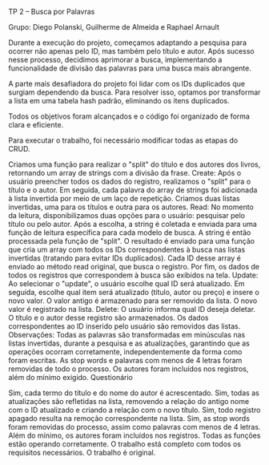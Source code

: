 TP 2 – Busca por Palavras

Grupo: Diego Polanski, Guilherme de Almeida e Raphael Arnault

Durante a execução do projeto, começamos adaptando a pesquisa para ocorrer não apenas pelo ID, mas também pelo título e autor. Após sucesso nesse processo, decidimos aprimorar a busca, implementando a funcionalidade de divisão das palavras para uma busca mais abrangente.

A parte mais desafiadora do projeto foi lidar com os IDs duplicados que surgiam dependendo da busca. Para resolver isso, optamos por transformar a lista em uma tabela hash padrão, eliminando os itens duplicados.

Todos os objetivos foram alcançados e o código foi organizado de forma clara e eficiente.

Para executar o trabalho, foi necessário modificar todas as etapas do CRUD.

Criamos uma função para realizar o "split" do título e dos autores dos livros, retornando um array de strings com a divisão da frase.
Create:
Após o usuário preencher todos os dados do registro, realizamos o "split" para o título e o autor.
Em seguida, cada palavra do array de strings foi adicionada à lista invertida por meio de um laço de repetição.
Criamos duas listas invertidas, uma para os títulos e outra para os autores.
Read:
No momento da leitura, disponibilizamos duas opções para o usuário: pesquisar pelo título ou pelo autor.
Após a escolha, a string é coletada e enviada para uma função de leitura específica para cada modelo de busca.
A string é então processada pela função de "split".
O resultado é enviado para uma função que cria um array com todos os IDs correspondentes à busca nas listas invertidas (tratando para evitar IDs duplicados).
Cada ID desse array é enviado ao método read original, que busca o registro.
Por fim, os dados de todos os registros que correspondem à busca são exibidos na tela.
Update:
Ao selecionar o "update", o usuário escolhe qual ID será atualizado.
Em seguida, escolhe qual item será atualizado (título, autor ou preço) e insere o novo valor.
O valor antigo é armazenado para ser removido da lista.
O novo valor é registrado na lista.
Delete:
O usuário informa qual ID deseja deletar.
O título e o autor desse registro são armazenados.
Os dados correspondentes ao ID inserido pelo usuário são removidos das listas.
Observações:
Todas as palavras são transformadas em minúsculas nas listas invertidas, durante a pesquisa e as atualizações, garantindo que as operações ocorram corretamente, independentemente da forma como foram escritas.
As stop words e palavras com menos de 4 letras foram removidas de todo o processo.
Os autores foram incluídos nos registros, além do mínimo exigido.
Questionário

Sim, cada termo do título e do nome do autor é acrescentado.
Sim, todas as atualizações são refletidas na lista, removendo a relação do antigo nome com o ID atualizado e criando a relação com o novo título.
Sim, todo registro apagado resulta na remoção correspondente na lista.
Sim, as stop words foram removidas do processo, assim como palavras com menos de 4 letras.
Além do mínimo, os autores foram incluídos nos registros.
Todas as funções estão operando corretamente.
O trabalho está completo com todos os requisitos necessários.
O trabalho é original.
